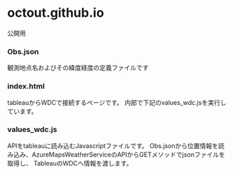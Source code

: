# octout.github.io
公開用

### Obs.json
観測地点名およびその緯度経度の定義ファイルです

### index.html
tableauからWDCで接続するページです。
内部で下記のvalues_wdc.jsを実行しています。

### values_wdc.js
APIをtableauに読み込むJavascriptファイルです。
Obs.jsonから位置情報を読み込み、AzureMapsWeatherServiceのAPIからGETメソッドでjsonファイルを取得し、
TableauのWDCへ情報を渡します。
